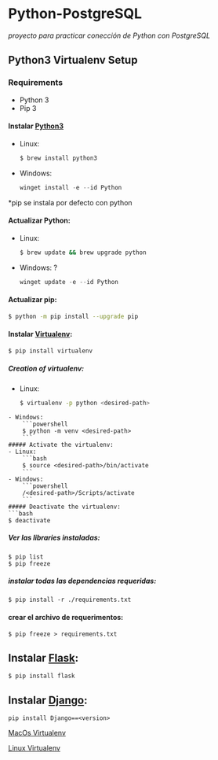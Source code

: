 # Python-PostgreSQL
<em>proyecto para practicar conección de Python con PostgreSQL</em>

## Python3 Virtualenv Setup

### Requirements
* Python 3
* Pip 3

#### Instalar [Python3](https://www.python.org/doc/)
- Linux:
    
    ```bash
    $ brew install python3
    ```
- Windows:
    ```powershell
    winget install -e --id Python
    ```
*pip se instala por defecto con python

#### Actualizar Python:
- Linux:
    ```bash
    $ brew update && brew upgrade python
    ```
- Windows: ?
    ```powershell
    winget update -e --id Python
    ```

#### Actualizar pip:
```bash
$ python -m pip install --upgrade pip
```

#### Instalar [Virtualenv](https://virtualenv.pypa.io/en/stable/):
```bash
$ pip install virtualenv
```

##### Creation of virtualenv:
- Linux:
    ```bash
    $ virtualenv -p python <desired-path>
```
- Windows:
    ```powershell
    $ python -m venv <desired-path>
    ```
##### Activate the virtualenv:
- Linux:
    ```bash
    $ source <desired-path>/bin/activate
    ```
- Windows:
    ```powershell
    /<desired-path>/Scripts/activate
    ```
##### Deactivate the virtualenv:
```bash
$ deactivate
```

##### Ver las libraries instaladas:
```
$ pip list
$ pip freeze
```

##### instalar todas las dependencias requeridas:
```
$ pip install -r ./requirements.txt
```

#### crear el archivo de requerimentos:
```
$ pip freeze > requirements.txt
```

## Instalar [Flask](https://flask.palletsprojects.com/):
```
$ pip install flask
```

## Instalar [Django](https://www.djangoproject.com/):
```
pip install Django==<version>
```


[MacOs Virtualenv](https://sourabhbajaj.com/mac-setup/Python/virtualenv.html)

[Linux Virtualenv](https://www.lunium.com/blog/entornos-virtuales-en-python-3-con-virtualenv-en-linux/#:~:text=Virtualenv%20es%20una%20herramienta%20para,los%20diferentes%20proyectos%20que%20tengamos.)